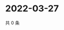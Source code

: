 # 2022-03-27

共 0 条

<!-- BEGIN WEIBO -->
<!-- 最后更新时间 Sun Mar 27 2022 23:15:27 GMT+0800 (China Standard Time) -->

<!-- END WEIBO -->
